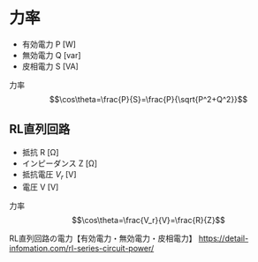 # 力率

- 有効電力 P [W]
- 無効電力 Q [var]
- 皮相電力 S [VA]

力率
$$\cos\theta=\frac{P}{S}=\frac{P}{\sqrt{P^2+Q^2}}$$

## RL直列回路

- 抵抗 R [Ω]
- インピーダンス Z [Ω]
- 抵抗電圧 $V_r$ [V]
- 電圧 V [V]

力率
$$\cos\theta=\frac{V_r}{V}=\frac{R}{Z}$$

RL直列回路の電力【有効電力・無効電力・皮相電力】
https://detail-infomation.com/rl-series-circuit-power/



